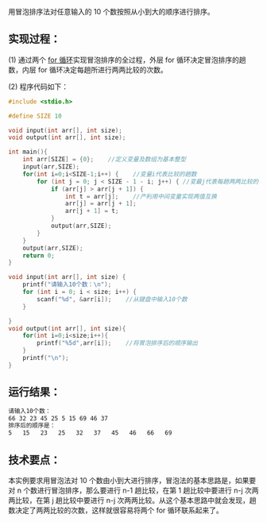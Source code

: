 用冒泡排序法对任意输入的 10 个数按照从小到大的顺序进行排序。

## 实现过程：

(1) 通过两个 [for 循环](http://c.biancheng.net/view/172.html)实现冒泡排序的全过程，外层 for 循环决定冒泡排序的趟数，内层 for 循环决定每趟所进行两两比较的次数。

 (2) 程序代码如下：

```c
#include <stdio.h>

#define SIZE 10

void input(int arr[], int size);
void output(int arr[], int size);

int main(){
    int arr[SIZE] = {0};    //定义变量及数组为基本整型
    input(arr,SIZE);
    for(int i=0;i<SIZE-1;i++) {    //变量i代表比较的趟数
        for (int j = 0; j < SIZE - 1 - i; j++) { //变最j代表每趟两两比较的次数
            if (arr[j] > arr[j + 1]) {
                int t = arr[j];    //产利用中间变童实现两值互换
                arr[j] = arr[j + 1];
                arr[j + 1] = t;
            }
            output(arr,SIZE);
        }
    }
    output(arr,SIZE);
    return 0;
}

void input(int arr[], int size) {
    printf("请输入10个数：\n");
    for (int i = 0; i < size; i++) {
        scanf("%d", &arr[i]);    //从键盘中输入10个数
    }

}
void output(int arr[], int size){
    for(int i=0;i<size;i++){
        printf("%5d",arr[i]);    //将胃泡排序后的顺序输出
    }
    printf("\n");
}

```

## 运行结果：

```bash
请输入10个数：
66 32 23 45 25 5 15 69 46 37
排序后的顺序是：
5   15   23   25   32   37   45   46   66   69
```

## 技术要点：

本实例要求用冒泡法对 10 个数由小到大进行排序，冒泡法的基本思路是，如果要对 n 个数进行冒泡排序，那么要进行 n-1 趟比较，在第 1  趟比较中要进行 n-j 次两两比较，在第 j 趟比较中要进行 n-j  次两两比较。从这个基本思路中就会发现，趟数决定了两两比较的次数，这样就很容易将两个 for 循环联系起来了。